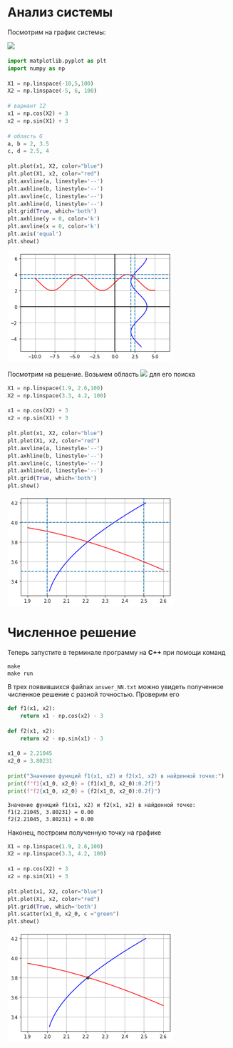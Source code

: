 # Анализ системы

Посмотрим на график системы:

<img src="https://render.githubusercontent.com/render/math?math=$\begin{cases} x_1 - \cos(x_2) = 3 \\ x_2 - \sin(x_1) = 3 \end{cases}$">


```python
import matplotlib.pyplot as plt
import numpy as np

X1 = np.linspace(-10,5,100)
X2 = np.linspace(-5, 6, 100)

# вариант 12
x1 = np.cos(X2) + 3 
x2 = np.sin(X1) + 3

# область G
a, b = 2, 3.5
c, d = 2.5, 4

plt.plot(x1, X2, color="blue")
plt.plot(X1, x2, color="red")
plt.axvline(a, linestyle='--')
plt.axhline(b, linestyle='--')
plt.axvline(c, linestyle='--')
plt.axhline(d, linestyle='--')
plt.grid(True, which='both')
plt.axhline(y = 0, color='k')
plt.axvline(x = 0, color='k')
plt.axis('equal')
plt.show()
```


    
![png](/nm_lab2/nm_lab2_2/img/output_1_0.png)
    


Посмотрим на решение. Возьмем область <img src="https://render.githubusercontent.com/render/math?math=$G: x_1\in[2, 2.5], x_2\in[3.5, 4]$"> для его поиска


```python
X1 = np.linspace(1.9, 2.6,100)
X2 = np.linspace(3.3, 4.2, 100)

x1 = np.cos(X2) + 3 
x2 = np.sin(X1) + 3 

plt.plot(x1, X2, color="blue")
plt.plot(X1, x2, color="red")
plt.axvline(a, linestyle='--')
plt.axhline(b, linestyle='--')
plt.axvline(c, linestyle='--')
plt.axhline(d, linestyle='--')
plt.grid(True, which='both')
plt.show()
```


    
![png](/nm_lab2/nm_lab2_2/img/output_3_0.png)
    


# Численное решение

Теперь запустите в терминале программу на **С++** при помощи команд
```
make
make run
```
В трех появившихся файлах `answer_NN.txt` можно увидеть полученное численное решение c разной точностью. Проверим его


```python
def f1(x1, x2):
    return x1 - np.cos(x2) - 3

def f2(x1, x2):
    return x2 - np.sin(x1) - 3

x1_0 = 2.21045
x2_0 = 3.80231

print("Значение функций f1(x1, x2) и f2(x1, x2) в найденной точке:")
print(f"f1{x1_0, x2_0} = {f1(x1_0, x2_0):0.2f}")
print(f"f2{x1_0, x2_0} = {f2(x1_0, x2_0):0.2f}")
```

    Значение функций f1(x1, x2) и f2(x1, x2) в найденной точке:
    f1(2.21045, 3.80231) = 0.00
    f2(2.21045, 3.80231) = 0.00
    

Наконец, построим полученную точку на графике


```python
X1 = np.linspace(1.9, 2.6,100)
X2 = np.linspace(3.3, 4.2, 100)

x1 = np.cos(X2) + 3 
x2 = np.sin(X1) + 3 

plt.plot(x1, X2, color="blue")
plt.plot(X1, x2, color="red")
plt.grid(True, which='both')
plt.scatter(x1_0, x2_0, c ="green")
plt.show()
```


    
![png](/nm_lab2/nm_lab2_2/img/output_7_0.png)
    


